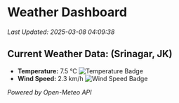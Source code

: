 
# Weather Dashboard

_Last Updated: 2025-03-08 04:09:38_

## Current Weather Data: (Srinagar, JK)
- **Temperature:** 7.5 °C ![Temperature Badge](https://img.shields.io/badge/Temperature-Low%20Temp-blue)
- **Wind Speed:** 2.3 km/h ![Wind Speed Badge](https://img.shields.io/badge/Wind%20Speed-Light%20Wind-blue)

*Powered by Open-Meteo API*

